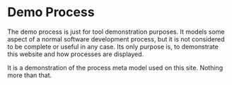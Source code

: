 Demo Process
============

The demo process is just for tool demonstration purposes.
It models some aspect of a normal software development process,
but it is not considered to be complete or useful in any case.
Its only purpose is, to demonstrate this website and how processes are displayed.

It is a demonstration of the process meta model used on this site. Nothing more than that.
